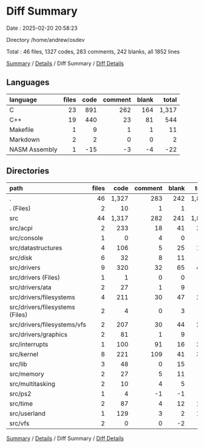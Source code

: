 # Diff Summary

Date : 2025-02-20 20:58:23

Directory /home/andrew/osdev

Total : 46 files,  1327 codes, 283 comments, 242 blanks, all 1852 lines

[Summary](results.md) / [Details](details.md) / Diff Summary / [Diff Details](diff-details.md)

## Languages
| language | files | code | comment | blank | total |
| :--- | ---: | ---: | ---: | ---: | ---: |
| C | 23 | 891 | 262 | 164 | 1,317 |
| C++ | 19 | 440 | 23 | 81 | 544 |
| Makefile | 1 | 9 | 1 | 1 | 11 |
| Markdown | 2 | 2 | 0 | 0 | 2 |
| NASM Assembly | 1 | -15 | -3 | -4 | -22 |

## Directories
| path | files | code | comment | blank | total |
| :--- | ---: | ---: | ---: | ---: | ---: |
| . | 46 | 1,327 | 283 | 242 | 1,852 |
| . (Files) | 2 | 10 | 1 | 1 | 12 |
| src | 44 | 1,317 | 282 | 241 | 1,840 |
| src/acpi | 2 | 233 | 18 | 41 | 292 |
| src/console | 1 | 0 | 4 | 0 | 4 |
| src/datastructures | 4 | 106 | 5 | 25 | 136 |
| src/disk | 6 | 32 | 8 | 11 | 51 |
| src/drivers | 9 | 320 | 32 | 65 | 417 |
| src/drivers (Files) | 1 | 1 | 0 | 0 | 1 |
| src/drivers/ata | 2 | 27 | 1 | 9 | 37 |
| src/drivers/filesystems | 4 | 211 | 30 | 47 | 288 |
| src/drivers/filesystems (Files) | 2 | 4 | 0 | 3 | 7 |
| src/drivers/filesystems/vfs | 2 | 207 | 30 | 44 | 281 |
| src/drivers/graphics | 2 | 81 | 1 | 9 | 91 |
| src/interrupts | 1 | 100 | 91 | 16 | 207 |
| src/kernel | 8 | 221 | 109 | 41 | 371 |
| src/lib | 3 | 48 | 0 | 15 | 63 |
| src/memory | 2 | 27 | 5 | 11 | 43 |
| src/multitasking | 2 | 10 | 4 | 5 | 19 |
| src/ps2 | 1 | 4 | -1 | -1 | 2 |
| src/time | 2 | 87 | 4 | 12 | 103 |
| src/userland | 1 | 129 | 3 | 2 | 134 |
| src/vfs | 2 | 0 | 0 | -2 | -2 |

[Summary](results.md) / [Details](details.md) / Diff Summary / [Diff Details](diff-details.md)